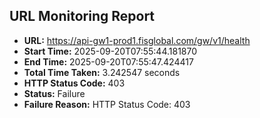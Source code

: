 ## URL Monitoring Report

- **URL:** https://api-gw1-prod1.fisglobal.com/gw/v1/health
- **Start Time:** 2025-09-20T07:55:44.181870
- **End Time:** 2025-09-20T07:55:47.424417
- **Total Time Taken:** 3.242547 seconds
- **HTTP Status Code:** 403
- **Status:** Failure
- **Failure Reason:** HTTP Status Code: 403
